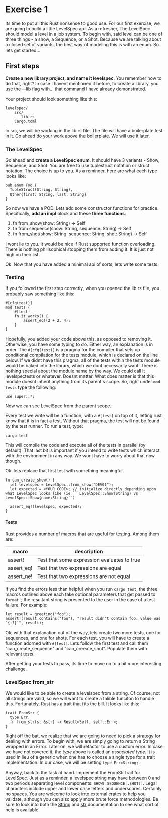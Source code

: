 

# Exercise 1

Its time to put all this Rust nonsense to good use. For our first exercise, we are going to build a little LevelSpec api. As a refresher, The LevelSpec should model a level in a job system. To begin with, said level can be one of three things - a show, a Sequence, or a Shot. Because we are talking about a closed set of variants, the best way of modeling this is with an enum. So lets get started...

## First steps
**Create a new library project, and name it levelspec**. You remember how to do that, right? In case I havent mentioned it before, to create a library, you use the --lib flag with... that command I have already demonstrated.

Your project should look something like this:

```
levelspec/
    src/
       lib.rs 
    Cargo.toml
```

In src, we will be working in the lib.rs file. The file will have a boilerplate test in it. Go ahead do your work above the boilerplate. We will use it later.

### The LevelSpec

Go ahead and **create a LevelSpec enum**. It should have 3 variants - Show, Sequence, and Shot. You are free to use tuplestruct notation or struct notation. The choice is up to you. As a reminder, here are what each type looks like:
```
pub enum Foo {
  TupleStruct(String, String),
  Other{first: String, last: String}
}
```

So now we have a POD. Lets add some constructor functions for practice. Specifically, **add an impl** block and these **three functions**: 

1. fn from_show(show: String) -> Self
2. fn from sequence(show: String, sequence: String) -> Self
3. fn from_shot(show: String, sequence: String, shot: String) -> Self 

I wont lie to you. It would be nice if Rust supported function overloading. There is nothing philisophical stopping them from adding it. It is just not high on their list.

Ok. Now that you have added a minimal api of sorts, lets write some tests.

### Testing
If you followed the first step correctly, when you opened the lib.rs file, you probably saw something like this:

```
#[cfg(test)]
mod tests {
    #[test]
    fn it_works() {
        assert_eq!(2 + 2, 4);
    }
}
```
Hopefully, you added your code above this, as opposed to removing it. Otherwise, you have some typing to do. Either way, an explanation is in order. The ``#[cfg(test)]`` is a pragma for the compiler that sets up conditional compilation for the tests module, which is declared on the line below. If we didnt have this pragma, all of the tests within the tests module would be baked into the library, which we dont necessarily want. There is nothing special about the module name by the way. We could call it levelspectests or whatever. Doesnt matter. What does matter is that this module doesnt inherit anything from its parent's scope. So, right under `mod tests` type the following:

```
use super::*;
```

Now we can see LevelSpec from the parent scope. 

Every test we write will be a function, with a `#[test]` on top of it, letting rust know that it is in fact a test. Without that pragma, the test will not be found by the test runner. To run a test, type:

```
cargo test
```

This will compile the code and execute all of the tests in parallel (by default). That last bit is important if you intend to write tests which interact with the environment in any way. We wont have to worry about that now though.

Ok. lets replace that first test with something meaningful.

```
fn can_create_show() {
  let levelspec = LevelSpec::from_show("DEV01");
  let expected = <YOUR CODE>; // initialize directly depending upon what LevelSpec looks like (ie ```LevelSpec::Show(String) vs LevelSpec::Show{name:String}``)

  assert_eq!(levelspec, expected);
}
```

#### Tests
Rust provides a number of macros that are useful for testing. Among them are:

| macro      | description                                 |
| ---------- | ------------------------------------------- |
| assert!    | Test that some expression evaluates to true |
| assert_eq! | Test that two expressions are equal         |
| assert_ne! | Test that two expressions are not equal     |

If you find the errors less than helpful when you run `cargo test`, the three macros outlined above each take optional parameters that get passed to `format!`; the resultant string is presented to the user in the case of a test failure. For example:

```
let result = greeting("foo");
assert!(result.contains("foo"), "result didn't contain foo. value was `{:?}`", result);
```

Ok, with that explanation out of the way, lets create two more tests, one for sequences, and one for shots. For each test, you will have to create a function adorned with `#[test]`. Lets follow the first test and call them "can_create_sequence" and "can_creeate_shot". Populate them with relevant tests. 

After getting your tests to pass, its time to move on to a bit more interesting challenge.

### LevelSpec from_str

We would like to be able to create a levelspec from a string. Of course, not all strings are valid, so we will want to create a falible funciton to handle this. Fortunately, Rust has a trait that fits the bill. It looks like this:

```
trait FromStr {
  type Err;
  fn from_str(s: &str) -> Result<Self, self::Err>;
}
```

Right off the bat, we realize that we are going to need to pick a strategy for dealing with errors. To begin with, we are simply going to return a String wrapped in an Error. Later on, we will refactor to use a custom error. In case we have not covered it, the *type* above is called an *associated type*. It is used in lieu of a generic when one has to choose a single type for a trait implementation. In our case, we will be setting ```type Err=String;```.

Anyway, back to the task at hand. Implement the FromStr trait for LevelSpec. Just as a reminder, a levelspec string may have between 0 and two periods separating level components. ```SHOW[.SEQUENCE[.SHOT]]```. Legal characters include upper and lower case letters and underscores. Certainly no spaces. You are welcome to look into external crates to help you validate, although you can also apply more brute force methodologies. Be sure to look into both the [String](https://doc.rust-lang.org/std/string/struct.String.html) and [str](https://doc.rust-lang.org/beta/std/primitive.str.html) documentation to see what sort of help is available.


